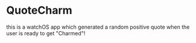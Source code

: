 # QuoteCharm

this is a watchOS app which generated a random positive quote when the user is ready to get "Charmed"!

